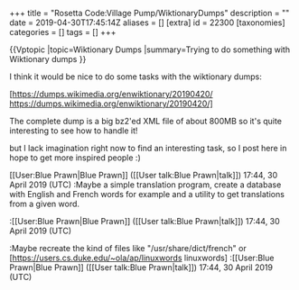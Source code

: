 +++
title = "Rosetta Code:Village Pump/WiktionaryDumps"
description = ""
date = 2019-04-30T17:45:14Z
aliases = []
[extra]
id = 22300
[taxonomies]
categories = []
tags = []
+++

{{Vptopic
|topic=Wiktionary Dumps
|summary=Trying to do something with Wiktionary dumps
}}

I think it would be nice to do some tasks with the wiktionary dumps:

[https://dumps.wikimedia.org/enwiktionary/20190420/ https://dumps.wikimedia.org/enwiktionary/20190420/]

The complete dump is a big bz2'ed XML file of about 800MB so it's quite interesting to see how to handle it!

but I lack imagination right now to find an interesting task, so I post here in hope to get more inspired people :)

[[User:Blue Prawn|Blue Prawn]] ([[User talk:Blue Prawn|talk]]) 17:44, 30 April 2019 (UTC)
:Maybe a simple translation program, create a database with English and French words for example and a utility to get translations from a given word.

:[[User:Blue Prawn|Blue Prawn]] ([[User talk:Blue Prawn|talk]]) 17:44, 30 April 2019 (UTC)

:Maybe recreate the kind of files like "/usr/share/dict/french" or [https://users.cs.duke.edu/~ola/ap/linuxwords linuxwords]
:[[User:Blue Prawn|Blue Prawn]] ([[User talk:Blue Prawn|talk]]) 17:44, 30 April 2019 (UTC)
